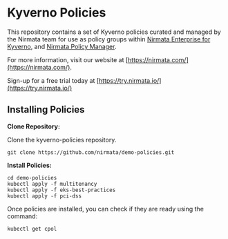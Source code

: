 # Kyverno Policies

This repository contains a set of Kyverno policies curated and managed by the Nirmata team for use as policy groups within [Nirmata Enterprise for Kyverno](https://nirmata.com/kyverno-enterprise/), and [Nirmata Policy Manager](https://nirmata.com/nirmata-cloud-native-policy-manager/).

For more information, visit our website at [https://nirmata.com/](https://nirmata.com/).

Sign-up for a free trial today at [https://try.nirmata.io/](https://try.nirmata.io/)


## Installing Policies

**Clone Repository:**

Clone the kyverno-policies repository.

```console
git clone https://github.com/nirmata/demo-policies.git
```


**Install Policies:**


```console
cd demo-policies
kubectl apply -f multitenancy
kubectl apply -f eks-best-practices
kubectl apply -f pci-dss
```

Once policies are installed, you can check if they are ready using the command:

```console
kubectl get cpol
```
